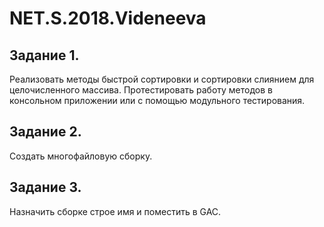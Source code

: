 # NET.S.2018.Videneeva

## Задание 1. 
Реализовать методы быстрой сортировки и сортировки слиянием для целочисленного массива. Протестировать работу методов в консольном приложении или с помощью модульного тестирования.

## Задание 2. 
Cоздать многофайловую сборку.

## Задание 3. 
Назначить сборке строе имя и поместить в GAC.
